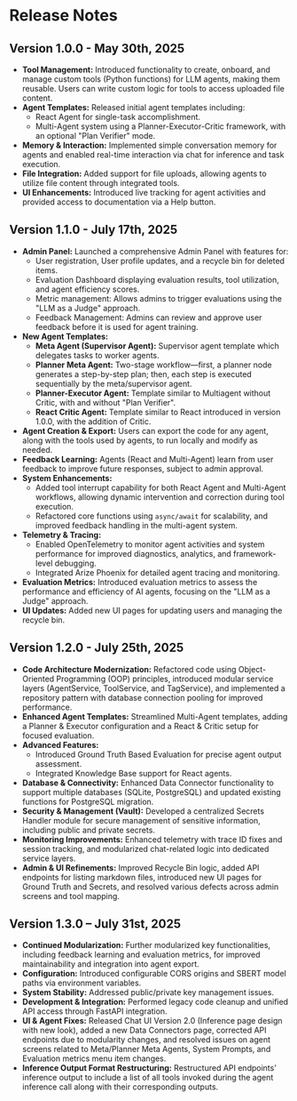 # Release Notes

## Version 1.0.0 - May 30th, 2025

*   **Tool Management:** Introduced functionality to create, onboard, and manage custom tools (Python functions) for LLM agents, making them reusable. Users can write custom logic for tools to access uploaded file content.
*   **Agent Templates:** Released initial agent templates including:
    *   React Agent for single-task accomplishment.
    *   Multi-Agent system using a Planner-Executor-Critic framework, with an optional "Plan Verifier" mode.
*   **Memory & Interaction:** Implemented simple conversation memory for agents and enabled real-time interaction via chat for inference and task execution.
*   **File Integration:** Added support for file uploads, allowing agents to utilize file content through integrated tools.
*   **UI Enhancements:** Introduced live tracking for agent activities and provided access to documentation via a Help button.


## Version 1.1.0 - July 17th, 2025

*   **Admin Panel:** Launched a comprehensive Admin Panel with features for:
    *   User registration, User profile updates, and a recycle bin for deleted items.
    *   Evaluation Dashboard displaying evaluation results, tool utilization, and agent efficiency scores.
    *   Metric management: Allows admins to trigger evaluations using the "LLM as a Judge" approach.
    *   Feedback Management: Admins can review and approve user feedback before it is used for agent training.
*   **New Agent Templates:**
    *   **Meta Agent (Supervisor Agent):** Supervisor agent template which delegates tasks to worker agents.
    *   **Planner Meta Agent:** Two-stage workflow—first, a planner node generates a step-by-step plan; then, each step is executed sequentially by the meta/supervisor agent.
    *   **Planner-Executor Agent:** Template similar to Multiagent without Critic, with and without "Plan Verifier".
    *   **React Critic Agent:** Template similar to React introduced in version 1.0.0, with the addition of Critic.
*   **Agent Creation & Export:** Users can export the code for any agent, along with the tools used by agents, to run locally and modify as needed.
*   **Feedback Learning:** Agents (React and Multi-Agent) learn from user feedback to improve future responses, subject to admin approval.
*   **System Enhancements:**
    *   Added tool interrupt capability for both React Agent and Multi-Agent workflows, allowing dynamic intervention and correction during tool execution.
    *   Refactored core functions using `async/await` for scalability, and improved feedback handling in the multi-agent system.
*   **Telemetry & Tracing:**
    *   Enabled OpenTelemetry to monitor agent activities and system performance for improved diagnostics, analytics, and framework-level debugging.
    *   Integrated Arize Phoenix for detailed agent tracing and monitoring.
*   **Evaluation Metrics:** Introduced evaluation metrics to assess the performance and efficiency of AI agents, focusing on the "LLM as a Judge" approach.
*   **UI Updates:** Added new UI pages for updating users and managing the recycle bin.


## Version 1.2.0 - July 25th, 2025

*   **Code Architecture Modernization:** Refactored code using Object-Oriented Programming (OOP) principles, introduced modular service layers (AgentService, ToolService, and TagService), and implemented a repository pattern with database connection pooling for improved performance.
*   **Enhanced Agent Templates:** Streamlined Multi-Agent templates, adding a Planner & Executor configuration and a React & Critic setup for focused evaluation.
*   **Advanced Features:**
    *   Introduced Ground Truth Based Evaluation for precise agent output assessment.
    *   Integrated Knowledge Base support for React agents.
*   **Database & Connectivity:** Enhanced Data Connector functionality to support multiple databases (SQLite, PostgreSQL) and updated existing functions for PostgreSQL migration.
*   **Security & Management (Vault):** Developed a centralized Secrets Handler module for secure management of sensitive information, including public and private secrets.
*   **Monitoring Improvements:** Enhanced telemetry with trace ID fixes and session tracking, and modularized chat-related logic into dedicated service layers.
*   **Admin & UI Refinements:** Improved Recycle Bin logic, added API endpoints for listing markdown files, introduced new UI pages for Ground Truth and Secrets, and resolved various defects across admin screens and tool mapping.


## Version 1.3.0 – July 31st, 2025

*   **Continued Modularization:** Further modularized key functionalities, including feedback learning and evaluation metrics, for improved maintainability and integration into agent export.
*   **Configuration:** Introduced configurable CORS origins and SBERT model paths via environment variables.
*   **System Stability:** Addressed public/private key management issues.
*   **Development & Integration:** Performed legacy code cleanup and unified API access through FastAPI integration.
*   **UI & Agent Fixes:** Released Chat UI Version 2.0 (Inference page design with new look), added a new Data Connectors page, corrected API endpoints due to modularity changes, and resolved issues on agent screens related to Meta/Planner Meta Agents, System Prompts, and Evaluation metrics menu item changes.
*   **Inference Output Format Restructuring:** Restructured API endpoints' inference output to include a list of all tools invoked during the agent inference call along with their corresponding outputs.

